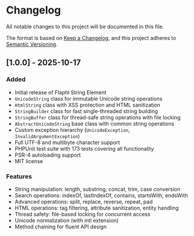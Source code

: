 # Changelog

All notable changes to this project will be documented in this file.

The format is based on [Keep a Changelog](https://keepachangelog.com/en/1.0.0/),
and this project adheres to [Semantic Versioning](https://semver.org/spec/v2.0.0.html).

## [1.0.0] - 2025-10-17

### Added
- Initial release of Flaphl String Element
- `UnicodeString` class for immutable Unicode string operations
- `HtmlString` class with XSS protection and HTML sanitization
- `StringBuilder` class for fast single-threaded string building
- `StringBuffer` class for thread-safe string operations with file locking
- `AbstractUnicodeString` base class with common string operations
- Custom exception hierarchy (`UnicodeException`, `InvalidArgumentException`)
- Full UTF-8 and multibyte character support
- PHPUnit test suite with 173 tests covering all functionality
- PSR-4 autoloading support
- MIT license

### Features
- String manipulation: length, substring, concat, trim, case conversion
- Search operations: indexOf, lastIndexOf, contains, startsWith, endsWith
- Advanced operations: split, replace, reverse, repeat, pad
- HTML operations: tag filtering, attribute sanitization, entity handling
- Thread safety: file-based locking for concurrent access
- Unicode normalization (with intl extension)
- Method chaining for fluent API design